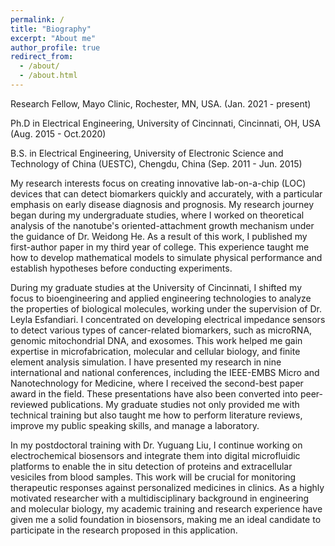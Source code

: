 ```yaml
---
permalink: /
title: "Biography"
excerpt: "About me"
author_profile: true
redirect_from: 
  - /about/
  - /about.html
---
```

Research Fellow, Mayo Clinic, Rochester, MN, USA.		(Jan. 2021 - present)

Ph.D in Electrical Engineering, University of Cincinnati, Cincinnati, OH, USA	  (Aug. 2015 - Oct.2020)

B.S. in Electrical Engineering, University of Electronic Science and Technology of China (UESTC), Chengdu, China  	(Sep. 2011 - Jun. 2015)

My research interests focus on creating innovative lab-on-a-chip (LOC) devices that can detect biomarkers quickly and accurately, with a particular emphasis on early disease diagnosis and prognosis. My research journey began during my undergraduate studies, where I worked on theoretical analysis of the nanotube's oriented-attachment growth mechanism under the guidance of Dr. Weidong He. As a result of this work, I published my first-author paper in my third year of college. This experience taught me how to develop mathematical models to simulate physical performance and establish hypotheses before conducting experiments.

During my graduate studies at the University of Cincinnati, I shifted my focus to bioengineering and applied engineering technologies to analyze the properties of biological molecules, working under the supervision of Dr. Leyla Esfandiari. I concentrated on developing electrical impedance sensors to detect various types of cancer-related biomarkers, such as microRNA, genomic mitochondrial DNA, and exosomes. This work helped me gain expertise in microfabrication, molecular and cellular biology, and finite element analysis simulation. I have presented my research in nine international and national conferences, including the IEEE-EMBS Micro and Nanotechnology for Medicine, where I received the second-best paper award in the field. These presentations have also been converted into peer-reviewed publications. My graduate studies not only provided me with technical training but also taught me how to perform literature reviews, improve my public speaking skills, and manage a laboratory.

In my postdoctoral training with Dr. Yuguang Liu, I continue working on electrochemical biosensors and integrate them into digital microfluidic platforms to enable the in situ detection of proteins and extracellular vesiciles from blood samples. This work will be crucial for monitoring therapeutic responses against personalized medicines in clinics. As a highly motivated researcher with a multidisciplinary background in engineering and molecular biology, my academic training and research experience have given me a solid foundation in biosensors, making me an ideal candidate to participate in the research proposed in this application.

